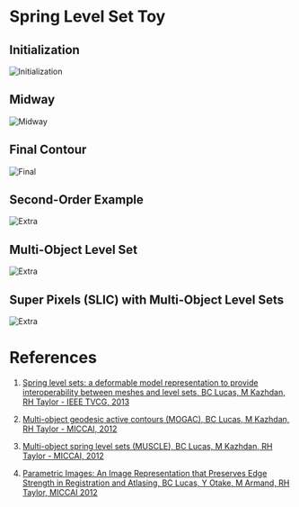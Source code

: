 Spring Level Set Toy
=====

## Initialization
![Initialization](https://github.com/bclucas/blob/blob/master/screenshots/levelset_toy1.png)
## Midway
![Midway](https://github.com/bclucas/blob/blob/master/screenshots/levelset_toy3.png)
## Final Contour
![Final](https://github.com/bclucas/blob/blob/master/screenshots/levelset_toy2.png)
## Second-Order Example
![Extra](https://github.com/bclucas/blob/blob/master/screenshots/levelset_toy4.png)
## Multi-Object Level Set
![Extra](https://github.com/bclucas/blob/blob/master/screenshots/levelset_toy5.png)
## Super Pixels (SLIC) with Multi-Object Level Sets
![Extra](https://github.com/bclucas/blob/blob/master/screenshots/levelset_toy6.png)

References
===
1) [Spring level sets: a deformable model representation to provide interoperability between meshes and level sets, 
BC Lucas, M Kazhdan, RH Taylor - IEEE TVCG, 2013](http://cs.jhu.edu/~blake/docs/springls_tvcg.pdf)

2) [Multi-object geodesic active contours (MOGAC), BC Lucas, M Kazhdan, RH Taylor - MICCAI, 2012](http://www.cs.jhu.edu/~blake/docs/mogac_miccai12.pdf)

3) [Multi-object spring level sets (MUSCLE), BC Lucas, M Kazhdan, RH Taylor - MICCAI, 2012](http://www.cs.jhu.edu/~blake/docs/sled_miccai2012.pdf)

4) [Parametric Images: An Image Representation that Preserves Edge Strength in Registration and Atlasing,
BC Lucas, Y Otake, M Armand, RH Taylor, MICCAI 2012](http://www.cs.jhu.edu/~blake/docs/pimages_miccai2012.pdf)

